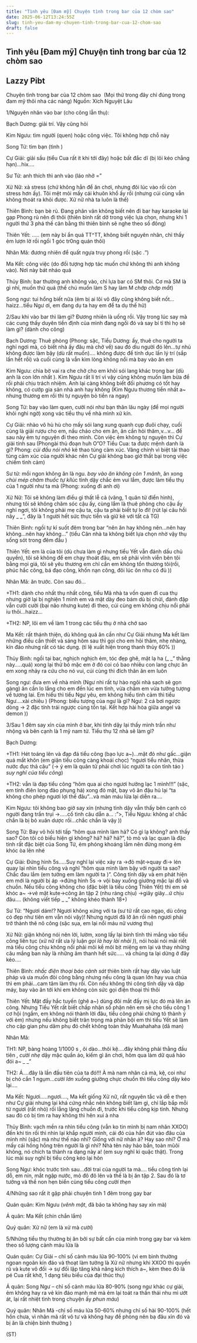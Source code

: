 ```yaml
---
title: "Tình yêu [Đam mỹ] Chuyện tình trong bar của 12 chòm sao"
date: 2025-06-12T13:24:55Z
slug: tinh-yeu-dam-my-chuyen-tinh-trong-bar-cua-12-chom-sao
draft: false
---
```


## Tình yêu [Đam mỹ] Chuyện tình trong bar của 12 chòm sao

## Lazzy Pibt

Chuyện tình trong bar của 12 chòm sao
​ ​(Mọi thứ trong đây chỉ đúng trong đam mỹ thôi nha các nàng)​ 
Nguồn: Xích Nguyệt Lâu
 
1/Nguyên nhân vào bar (cho công lẫn thụ): 

Bạch Dương: giải trí. Vậy cũng hỏi

Kim Ngưu: tìm người (quen) hoặc công việc. Tôi không hợp chỗ này

Song Tử: tìm bạn (tình )

Cự Giải: giải sầu (tiểu Cua rất ít khi tới đây) hoặc bất đắc dĩ (bị lôi kéo chẳng hạn)…hix….

Sư Tử: anh thích thì anh vào (láo nhở =”

Xử Nữ: xả stress (chứ không hẳn để ăn chơi, nhưng đôi lúc vào rồi còn stress hơn ấy). Tôi mệt mỏi mấy cái khuôn khổ ấy rồi (nhưng cúi cùng vẫn không thoát ra khỏi được. Xử nữ nhà ta luôn là thế)

Thiên Bình: bạn bè rủ. Đang phân vân không biết nên đi bar hay karaoke lại gạp Phong rủ nên đi thôi (thiên bình rất dở trong việc lựa chọn, nhưng khi 1 người thứ 3 phá thế cân bằng thì thiên bình sẽ nghe theo số đông)

Thiên Yết: ….. (em này bí ẩn quá TT^TT, không biết nguyên nhân, chỉ thấy ẻm lượn lờ rồi ngồi 1 góc tr0ng quán thôi)

Nhân Mã: đương nhiên để quất ngựa truy phong rồi (sặc _._”)

Ma Kết: công việc (do đối tượng hợp tác muốn chứ không thì anh không vào). Nơi này bát nháo quá

Thủy Bình: bar thường anh không vào, chỉ lựa bar có SM thôi. Cơ mà SM là gì nhỉ, muốn thử quá (thế chú muốn làm S hay làm M *chớp chớp mắt*)

Song ngư: tui hổng biết nữa (ẻm bị ai lôi vô đây cũng không biết nốt…haizz…tiểu Ngư ơi, em đang dụ ta hay em để ta dụ thế hử)

2/Sau khi vào bar thì làm gì? Đương nhiên là uống rồi. Vậy trong lúc say mà các cung thấy duyên tiền định của mình đang ngồi đó và say bí tỉ thì họ sẽ làm gì? (dành cho công)

Bạch Dương: Thuê phòng (Phong: sặc, Tiểu Dương: ấy, thuê cho người ta nghỉ ngơi mà, có biết nhà ấy đâu mà chở về) sau đó dìu người đó lên…tự nhủ không được làm bậy (dù rất muốn)…. không được để tính dục lấn lý trí (sắp lấn hết rồi) và cuối cùng là vẫn kìm lòng không nổi mà bay vào ăn em

Kim Ngưu: chìa bờ vai ra che chở cho em khỏi sói lang khác trong bar (dù anh là con lớn nhất ). Kim Ngưu rất lí trí vì vậy cũng không muốn làm bừa để rồi phải chịu trách nhiệm. Anh lại càng không biết đối phương có tốt hay không, có cướp gia sản nhà anh hay không (Kim Ngưu thương tiền nhất a~ nhưng thương em rồi thì tự nguyện bỏ tiền ra ngay)

Song Tử: bay vào làm quen, cười nói như bạn thân lâu ngày (để mọi người khỏi nghi ngờ) xong vác tiểu thụ về nhà mình xử kín.

Cự Giải: nhào vô hù hù cho mấy sói lang xung quanh cụp đuôi chạy, cuối cùng là giải rượu cho em, nấu cháo cho em ăn, ân cần hỏi thăm,v…v… để sau này ẻm tự nguyện đi theo mình. Còn việc ẻm không tự nguyện thì Cự giải tính sau (Phongài thủ đoạn huh O”O? Tiểu Cua: ta được mệnh danh là gì? Phong: *cúi đầu nói nhỏ* kẻ thao túng cảm xúc. Vâng chính vì biệt tài thao túng cảm xúc của người khác nên Cự giải không bao giờ thất bại trong việc chiếm tình cảm)

Sư tử: mồi ngon không ăn là ngu. *bay vào ăn không còn 1 mảnh*, ăn xong *chùi mép* *châm thuốc tự kỉ*lúc tỉnh dậy chắc ẻm vui lắm, được làm tiểu thụ của 1 người như ta mà (Phong: xuống đi anh ơi)

Xử Nữ: Tôi sẽ không làm điều gì thất lễ cả (vâng, 1 quân tử điển hình), nhưng tôi sẽ không chăm sóc cậu ấy, cùng lắm là thuê phòng cho cậu ấy nghỉ ngơi, tôi không phải mẹ cậu ta, cậu ta phải biết tự lo đi! (rút lại câu hồi nãy _ _”, đây là 1 người hết sức thực tiễn và giữ kẻ với tất cả TG)

Thiên Bình: ngồi tự kỉ suốt đêm trong bar “nên ăn hay không nên…nên hay không…nên hay không…” (tiểu Cân nhà ta không biết lựa chọn nhờ vậy thụ sống sót trong đêm đầu )

Thiên Yết: em là của tôi (dù chưa làm gì nhưng tiểu Yết vẫn đánh dấu chủ quyền), tôi sẽ không để em chạy thoát đâu, em sẽ phải vĩnh viễn bên tôi bằng mọi giá, tôi sẽ yêu thương em chỉ cần em không tổn thương tôi(rồi, phúc hắc công, bá đạo công, khốn nạn công, đôi lúc ôn nhu có đủ ))

Nhân Mã: ăn trước. Còn sau đó…

+TH1: dành cho nhất thụ nhất công, tiểu Mã nhà ta vốn quen đi cua thụ nhưng giờ lại bị nghiện 1 mình em và mặt dày đeo bám  dù bị chửi, đánh đập vẫn cười cười (bại não nhưng kute) đi theo, cúi cùng em không chịu nổi phải iu thôi…haizz…

+TH2: NP, lôi em về làm 1 trong các tiểu thụ ở nhà chớ sao

Ma Kết: rất thánh thiện, dù không quá ân cần như Cự Giải nhưng Ma kết làm những điều cần thiết và sáng hôm sau thì gọi cho em hỏi thăm, nhẹ nhàng, kín đáo nhưng rất có tác dụng. (tỉ lệ xuất hiện trong thanh thủy 60% ))

Thủy Bình: ngồi tại bar, nghịch nghịch ẻm, tóc đẹp ghê, mặt lạ ha (_ _” thằng này…..quá) xong lại thử bỏ mặc em ở đó coi có bao nhiêu con lang chực ăn em xong nhảy ra cứu cho nó vui, cúi cùng thì đích thân ăn em luôn 

Song ngư: đưa em về nhà mình (Ngư nhi rất tự hào ngôi nhà sạch sẽ gọn gàng) ân cần lo lắng cho em đến lúc em tỉnh, vừa chăm em vừa tưởng tượng về tương lai. Em hiểu thì tiểu Ngư yêu, em không hiểu tình cảm thì tiểu Ngư….xài chiêu ) (Phong: biểu tượng của ngư là gì? Ngư: 2 cá bơi ngược dòng -> 2 đặc tính trái ngược cùng tồn tại. Kết hợp hài hòa giữa angel và demon ))

3/Sau 1 đêm say xỉn của mình ở bar, khi tỉnh dậy lại thấy mình trần như nhộng và bên cạnh là 1 mỹ nam tử. Tiểu thụ 12 nhà sẽ làm gì?

Bạch Dương:

+TH1: Hét toáng lên và đạp đá tiểu công (bạo lực a~)…mặt đỏ như gấc…giận quá mất khôn (em giận tiểu công càng khoái chọc) “ngươi tiểu nhân, thừa nước đục thả câu” (-> ý em là quân tử phải chơi lúc người ta còn tỉnh táo ) *suy nghĩ của tiểu công*)

+TH2: vẫn là đạp tiểu công “hôm qua ai cho ngươi hưởng lạc 1 mình!!!” (sặc, em tính điên long đảo phụng hả) xong đỏ mặt, bay vô ăn đậu hủ lại “ta không cho phép ngươi lợi thế đâu”…và màn máu lửa lại diễn ra….

Kim Ngưu: tôi không bao giờ say xỉn (nhưng tỉnh dậy vẫn thấy bên cạnh có người đang trần trụi ->…..cố tình câu dẫn a… :”>, Tiểu Ngưu: không a! chắc chắn là bị bỏ xuân dược rồi…chắc chắn là vậy ))

Song Tử: Bay vô hỏi tới tấp “hôm qua mình làm hả? Có gì lạ không? anh thấy sao? Còn tôi có biểu hiện gì không? hả? hả? hả?”, tò mò và lạc quan là đặc tính rất đặc biệt của Song Tử, ẻm phóng khoáng lắm nên đừng mong ẻm khóc òa lên nhé

Cự Giải: Đứng hình 5s…..Suy nghĩ lại việc xảy ra ->đỏ mặt->quay đi-> lén quay lại nhìn tiểu công và nghĩ “hôm qua mình làm bậy với người ta sao? Chắc đau lắm (em tưởng em làm người ta )”. Công tỉnh dậy và em phát hiện em mới là người bị áp ->đứng hình 5s -> vội bay xuống giường mặc lại đồ và chuồn. Nếu tiểu công không cho (đặc biệt là tiểu công Thiên Yết) thì em sẽ khóc a~ ->vẻ mặt kute->công ăn tập 2 (nhu ráng chịu) ->giãy giãy…ứ chịu đâu…. (không viết tiếp _ _” không khéo thành 18+)

Sư Tử: “Ngươi dám!? Ngươi không xứng với ta (sư tử rất cao ngạo, dù công có đẹp như tiên em vẫn nói vậy)! Nhưng ngươi đã lỡ ăn rồi nên ngươi phải trở thành thê nô công (sặc sụa, em lại nổi máu nữ vương thụ)

Xử Nữ: giận không nói nên lời, lườm, xong lấy lại bình tĩnh thì mắng vào tiểu công liên tục (xử nữ rất ưa lý luận *gọi là hay lải nhải )*), nói hoài nói mãi riết mà tiểu công chịu không nổi phải môi kề môi bịt miệng em lại và thay những câu mắng ban nãy là những âm thanh hết sức….. và chúng ta lại dừng ở đây  kẻo….

Thiên Bình: *nhấc điện thoại báo cảnh sát* thiên bình rất hay dây vào luật pháp và ưa muốn đòi công bằng nhưng nếu công là quan lớn hay vua chúa thì em phải…cam tâm làm thụ rồi. Còn nếu không thì công tỉnh dậy và dập máy, bay vào ăn tới khi em không còn sức gọi điện thoại thì thôi 

Thiên Yết: Mặt đầy hắc tuyến (ghê a~) dùng đôi mắt đầy mị lực đó mà lên án công. Nhưng Tiểu Yết rất biết chấp nhận số phận nên em sẽ cho tiểu công 1 cơ hội (ngầm, em không nói thành lời đâu, tiểu công phải chứng tỏ thành ý với ẻm) nhưng nếu không biết trân trọng mà phản bội em thì tiểu Yết sẽ làm cho cặp gian phu dâm phụ đó chết không toàn thây Muahahaha (dã man)

Nhân Mã:

TH1: NP, bàng hoàng 1/1000 s , ôi dào…thôi kệ….đây không phải thằng đầu tiên , *cười nhẹ* dậy mặc quần áo, kiếm gì ăn chơi, hôm qua làm dữ quá hảo đói a~ _ _”

TH2: Á….đây là lần đầu tiên của ta đó!!! À mà nam nhân cả mà, kệ, coi như bị chó cắn 1 ngụm…*cười lớn* xuống giường chực chuồn thì tiểu công dậy kéo lại….

Ma Kết: Ngươi…..ngươi…., Ma kết giống Xử nữ, rất nguyên tắc và dễ e thẹn như Cự giải nhưng lại khá cứng nhắc nên không biết làm gì, chỉ lắp bắp mỗi từ ngươi (rất nhỏ) rồi lẳng lặng chuồn đi, trước khi tiểu công kịp tỉnh. Nhưng sau đó có bị tìm ra hay không thì hên xui à nha

Thủy Bình: vạch mền ra nhìn tiểu công (vẫn ko tin mình bị nam nhân XXOO) đến khi tin rồi thì nhìn lại khắp người mình, cái đó của hắn đút vào đâu của mình nhỉ (sặc) mà như thế nào nhỉ? Giống với nữ nhân à? Hay sao nhỉ? Ờ mà mấy cái hồng hồng trên người là gì nhỉ? Nhà tên này hảo bẩn, toàn mũôi không, nó chích ta thành ra dạng này a! (em suy nghĩ kì quặc thật). Trong lúc mải suy nghĩ bị tiểu công kéo lại hôn 

Song Ngư: khóc trước tính sau…đời trai của người ta mà…. tiểu công tỉnh lại dỗ, em nín, mắt ngập nước, mỏ đô đô lên và thế là bị ăn tập 2. Sau đó là tơ tưởng và thề non hẹn biển cùng tiểu công *cười thẹn*

4/Những sao rất ít gặp phải chuyện tình 1 đêm trong gay bar 

Quán quân: Kim Ngưu (*vênh mặt*, đã bảo ta không hay say xỉn mà)

Á quân: Ma Kết (chín chắn lắm)

Quý quân: Xử nữ (em là xử mà *cười*)

5/Những tiểu thụ thường bị ăn bởi sự bất cẩn của mình trong gay bar và kèm theo số lượng cảnh máu lửa là

Quán quân: Cự Giải – chỉ số cảnh máu lửa 90-100% (vì em bình thường ngoan ngoãn kín đáo và thoạt làm tưởng là Xử nữ nhưng khi XXOO thì quyến rũ và kute vô đối -> sự đối lập tăng khả năng kích thích a~, kèm theo đó là pé Cua rất khờ, 1 dạng tiêu biểu của đại thúc thụ)

Á quân: Song Ngư – chỉ số cảnh máu lửa 80-90% (song ngư khác cự giải, ẻm không hay ra vẻ kín đáo mạnh mẽ mà ẻm lại toát ra thần thái nhu mì ướt át, lại rất nhiệt tình trong chuyện ấy *phun máu*)

Quý quân: Nhân Mã -chỉ số máu lửa 50-60% nhưng chỉ số hài 90-100% (hết hồn chưa, vì nhân mã rất vô tư và không hay đề phòng nên bạ đâu xỉn đó và bị ăn là chiện bình thường )
 
(ST)